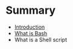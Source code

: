 # Summary

* [Introduction](README.md)
* [What is Bash](pages/what-is-bash.md)
* What is a Shell script

